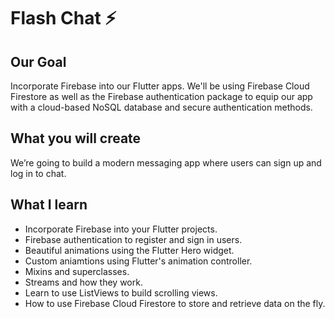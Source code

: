 
# Flash Chat ⚡️

## Our Goal

Incorporate Firebase into our Flutter apps. We'll be using Firebase Cloud Firestore as well as the Firebase authentication package to equip our app with a cloud-based NoSQL database and secure authentication methods.


## What you will create

We’re going to build a modern messaging app where users can sign up and log in to chat.


## What I learn

- Incorporate Firebase into your Flutter projects.
- Firebase authentication to register and sign in users.
- Beautiful animations using the Flutter Hero widget.
- Custom aniamtions using Flutter's animation controller.
- Mixins and superclasses.
- Streams and how they work.
- Learn to use ListViews to build scrolling views.
- How to use Firebase Cloud Firestore to store and retrieve data on the fly.



